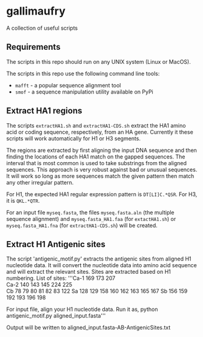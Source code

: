 # gallimaufry
A collection of useful scripts

## Requirements

The scripts in this repo should run on any UNIX system (Linux or MacOS).

The scripts in this repo use the following command line tools:

 * `mafft` - a popular sequence alignment tool
 * `smof` - a sequence manipulation utility available on PyPi


## Extract HA1 regions

The scripts `extractHA1.sh` and `extractHA1-CDS.sh` extract the HA1 amino acid
or coding sequence, respectively, from an HA gene. Currently it these scripts
will work automatically for H1 or H3 segments.

The regions are extracted by first aligning the input DNA sequence and then
finding the locations of each HA1 match on the gapped sequences. The interval
that is most common is used to take substrings from the aligned sequences. This
approach is very robust against bad or unusual sequences. It will work so long
as more sequences match the given pattern then match any other irregular
pattern.

For H1, the expected HA1 regular expression pattern is `DT[LI]C.*QSR`. For H3,
it is `QKL.*QTR`.

For an input file `myseq.fasta`, the files `myseq.fasta.aln` (the multiple
sequence alignment) and `myseq.fasta_HA1.faa` (for `extactHA1.sh`) or
`myseq.fasta_HA1.fna` (for `extractHA1-CDS.sh`) will be created.

## Extract H1 Antigenic sites
The script 'antigenic_motif.py' extracts the antigenic sites from aligned H1 nucleotide data. 
It will convert the nucleotide data into amino acid sequence and will extract the relevant sites.
Sites are extracted based on H1 numbering.
List of sites:
'''Ca-1	169	173	207					
Ca-2	140	143	145	224	225			
Cb	78	79	80	81	82	83	122	
Sa	128	129	158	160	162	163	165	167
Sb	156	159	192	193	196	198	

For input file, align your H1 nucleotide data.
Run it as, python antigenic_motif.py aligned_input.fasta'''

Output will be written to aligned_input.fasta-AB-AntigenicSites.txt
